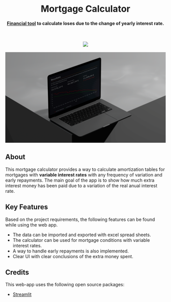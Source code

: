 
<h1 align="center">
  Mortgage Calculator
  <br>
</h1>

<h4 align="center"><a href="https://mortgage-calculator.streamlit.app/" target="_blank">Financial tool</a> to calculate loses due to the change of yearly interest rate.</h4>

<br>
<p align="center">
<a href="https://www.linkedin.com/in/biel-altimira-tarter/"><img src="https://img.shields.io/badge/LinkedIn-0077B5?style=for-the-badge&logo=linkedin&logoColor=white"></a>
</p>

<p align="center">
  <a href="https://mortgage-calculator.streamlit.app/">
    <img src="mockup.png"
         alt="mockup">
  </a>
</p>

## About
This mortgage calculator provides a way to calculate amortization tables for mortgages with **variable interest rates** with any frequency of variation and early repayments. The main goal of the app is to show how much extra interest money has been paid due to a variation of the real anual interest rate. 

## Key Features
Based on the project requirements, the following features can be found while using the web app.

  * The data can be imported and exported with excel spread sheets.
  * The calculator can be used for mortgage conditions with variable interest rates.
  * A way to handle early repayments is also implemented.
  * Clear UI with clear conclusions of the extra money spent. 

## Credits

This web-app uses the following open source packages:

- [Streamlit](https://streamlit.io/)
